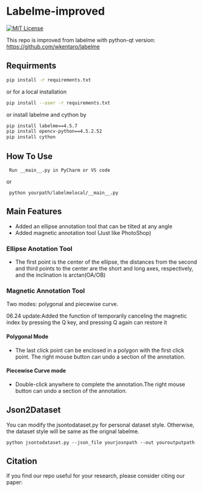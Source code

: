 # Labelme-improved
[![MIT License](https://img.shields.io/badge/license-MIT-green.svg)](https://opensource.org/licenses/MIT) 

This repo is improved from labelme with python-qt version:
https://github.com/wkentaro/labelme

## Requirments
```bash
pip install -r requirements.txt
```
or for a local installation
```bash
pip install --user -r requirements.txt
```
or install labelme and cython by
```bash
pip install labelme==4.5.7
pip install opencv-python==4.5.2.52
pip install cython
```

## How To Use
```
 Run __main__.py in PyCharm or VS code
```
or
```
 python yourpath/labelmelocal/__main__.py
```

## Main Features
- Added an ellipse annotation tool that can be tilted at any angle
- Added magnetic annotation tool (Just like PhotoShop)

### Ellipse Anotation Tool 
- The first point is the center of the ellipse, the distances from the second and third points to the center are the 
short and long axes, respectively, and the inclination is arctan(OA/OB)

### Magnetic Annotation Tool
Two modes: polygonal and piecewise curve.

06.24 update:Added the function of temporarily canceling the magnetic index by pressing the Q key, and pressing Q again 
can restore it
#### Polygonal Mode
- The last click point can be enclosed in a polygon with the first click point. The right mouse button can undo a section 
of the annotation.
#### Piecewise Curve mode
- Double-click anywhere to complete the annotation.The right mouse button can undo a section of the annotation.

## Json2Dataset
You can modify the jsontodataset.py for personal dataset style. Otherwise, the dataset style will be same as the orignal labelme.
```
python jsontodataset.py --json_file yourjosnpath --out youroutputpath
```


## Citation
If you find our repo useful for your research, please consider citing our paper:

```

```
